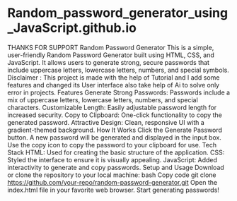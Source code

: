 # Random_password_generator_using_JavaScript.github.io
 THANKS FOR SUPPORT
Random Password Generator
This is a simple, user-friendly Random Password Generator built using HTML, CSS, and JavaScript. It allows users to generate strong, secure passwords that include uppercase letters, lowercase letters, numbers, and special symbols.
Disclaimer : This project is made with the help of Tutorial and I add some features and changed its User interface also take help of Ai to solve only error in projects.
Features
Generate Strong Passwords: Passwords include a mix of uppercase letters, lowercase letters, numbers, and special characters.
Customizable Length: Easily adjustable password length for increased security.
Copy to Clipboard: One-click functionality to copy the generated password.
Attractive Design: Clean, responsive UI with a gradient-themed background.
How It Works
Click the Generate Password button.
A new password will be generated and displayed in the input box.
Use the copy icon to copy the password to your clipboard for use.
Tech Stack
HTML: Used for creating the basic structure of the application.
CSS: Styled the interface to ensure it is visually appealing.
JavaScript: Added interactivity to generate and copy passwords.
Setup and Usage
Download or clone the repository to your local machine:
bash
Copy code
git clone https://github.com/your-repo/random-password-generator.git
Open the index.html file in your favorite web browser.
Start generating passwords!
